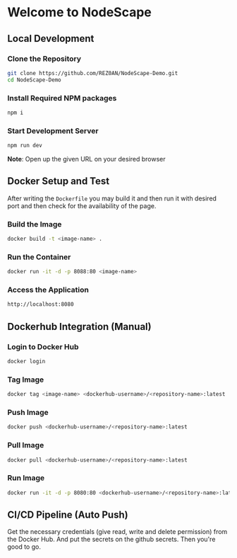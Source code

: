 # Welcome to NodeScape

## Local Development

### Clone the Repository

```bash
git clone https://github.com/REZ0AN/NodeScape-Demo.git
cd NodeScape-Demo
```

### Install Required NPM packages

```bash
npm i
```

### Start Development Server

```bash
npm run dev
```
**Note**: Open up the given URL on your desired browser

## Docker Setup and Test

After writing the `Dockerfile` you may build it and then run it with desired port and then check for the availability of the page.

### Build the Image

```bash
docker build -t <image-name> .
```

### Run the Container

```bash
docker run -it -d -p 8088:80 <image-name>
```
### Access the Application

```bash
http://localhost:8080
```
## Dockerhub Integration (Manual)

### Login to Docker Hub

```bash
docker login
```

### Tag Image

```bash
docker tag <image-name> <dockerhub-username>/<repository-name>:latest
```
### Push Image

```bash
docker push <dockerhub-username>/<repository-name>:latest
```
### Pull Image

```bash
docker pull <dockerhub-username>/<repository-name>:latest
```

### Run Image

```bash
docker run -it -d -p 8080:80 <dockerhub-username>/<repository-name>:latest
```

## CI/CD Pipeline (Auto Push)

Get the necessary credentials (give read, write and delete permission) from the Docker Hub. And put the secrets on the github secrets. Then you're good to go. 